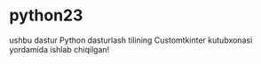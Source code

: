 # python23
ushbu dastur Python dasturlash tilining Customtkinter kutubxonasi yordamida ishlab chiqilgan!
